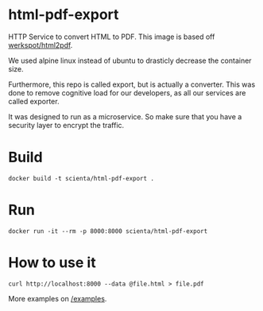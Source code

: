 # html-pdf-export
HTTP Service to convert HTML to PDF. This image is based off [werkspot/html2pdf](https://github.com/Werkspot/html2pdf).

We used alpine linux instead of ubuntu to drasticly decrease the container size.

Furthermore, this repo is called export, but is actually a converter. This was done to remove cognitive load for our developers, as all our services are called exporter.

It was designed to run as a microservice. So make sure that you have a security layer to encrypt the traffic.

# Build
```
docker build -t scienta/html-pdf-export .
```

# Run
```
docker run -it --rm -p 8000:8000 scienta/html-pdf-export
```

# How to use it
```
curl http://localhost:8000 --data @file.html > file.pdf
```
More examples on [/examples](/examples).
